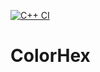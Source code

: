 [![C++ CI](https://github.com/ChicoState/ColorHex/actions/workflows/actions.yml/badge.svg)](https://github.com/ChicoState/ColorHex/actions/workflows/actions.yml)


# ColorHex
